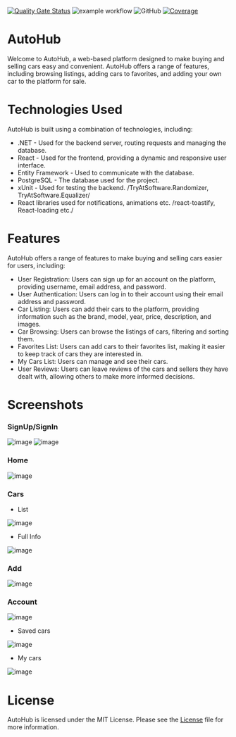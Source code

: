 [![Quality Gate Status](https://sonarcloud.io/api/project_badges/measure?project=jivkovaviktoria_AutoHub&metric=alert_status)](https://sonarcloud.io/summary/new_code?id=jivkovaviktoria_AutoHub) ![example workflow](https://github.com/jivkovaviktoria/AutoHub/actions/workflows/ci.yml/badge.svg) ![GitHub](https://img.shields.io/github/license/jivkovaviktoria/AutoHub) [![Coverage](https://sonarcloud.io/api/project_badges/measure?project=jivkovaviktoria_AutoHub&metric=coverage)](https://sonarcloud.io/summary/new_code?id=jivkovaviktoria_AutoHub)


# AutoHub

Welcome to AutoHub, a web-based platform designed to make buying and selling cars easy and convenient. AutoHub offers a range of features, including browsing listings, adding cars to favorites, and adding your own car to the platform for sale. 

# Technologies Used

AutoHub is built using a combination of technologies, including:

- .NET - Used for the backend server, routing requests and managing the database.
- React - Used for the frontend, providing a dynamic and responsive user interface.
- Entity Framework - Used to communicate with the database.
- PostgreSQL - The database used for the project.
- xUnit - Used for testing the backend. /TryAtSoftware.Randomizer, TryAtSoftware.Equalizer/
- React libraries used for notifications, animations etc. /react-toastify, React-loading etc./

# Features

AutoHub offers a range of features to make buying and selling cars easier for users, including:

- User Registration: Users can sign up for an account on the platform, providing username, email address, and password.
- User Authentication: Users can log in to their account using their email address and password.
- Car Listing: Users can add their cars to the platform, providing information such as the brand, model, year, price, description, and images.
- Car Browsing: Users can browse the listings of cars, filtering and sorting them.
- Favorites List: Users can add cars to their favorites list, making it easier to keep track of cars they are interested in.
- My Cars List: Users can manage and see their cars.
- User Reviews: Users can leave reviews of the cars and sellers they have dealt with, allowing others to make more informed decisions.

# Screenshots

<h3>SignUp/SignIn</h3>

![image](https://user-images.githubusercontent.com/85957657/232157612-75225a35-5190-4a20-a6d4-b25790d3cdef.png)
![image](https://user-images.githubusercontent.com/85957657/232157659-a1330529-c122-4e8b-b181-324b88c5d7bf.png)

<h3>Home</h3>

![image](https://user-images.githubusercontent.com/85957657/232158186-b68bfa50-204a-46e9-a975-8b41c3951395.png)

<h3>Cars</h3>

- List

![image](https://user-images.githubusercontent.com/85957657/232160623-f4d202f9-bfdd-4b07-9f43-8fe4aa5f3ace.png)

- Full Info

![image](https://user-images.githubusercontent.com/85957657/232159555-e962e165-61d5-4aaa-975d-d254a8596c00.png)

<h3>Add</h3>

![image](https://user-images.githubusercontent.com/85957657/232159653-e4fc6f6c-f44f-4d1f-8d4e-54436d62f2a3.png)

<h3>Account</h3>

![image](https://user-images.githubusercontent.com/85957657/232159709-23d5eb36-eaa9-48b0-92f4-ed9b2561a30e.png)

- Saved cars

![image](https://user-images.githubusercontent.com/85957657/232160246-2b196a50-66f6-44e0-83ed-fdf759ed4baf.png)

- My cars

![image](https://user-images.githubusercontent.com/85957657/232160190-b2f6afc0-bc7d-47b2-a4f1-691bbc3955f1.png)

# License

AutoHub is licensed under the MIT License. Please see the [License](https://github.com/jivkovaviktoria/AutoHub/blob/main/LICENSE) file for more information.
